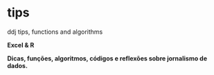 # tips
<p> ddj tips, functions and algorithms
<b> <p> Excel & R
<p> Dicas, funções, algoritmos, códigos e reflexões sobre jornalismo de dados. 
